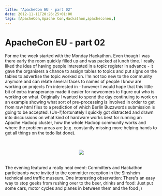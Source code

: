 ```yaml
---
title: "ApacheCon EU - part 02"
date: 2012-11-11T20:26:25+01:00
tags: [ApacheCon,Apache Con,Hackathon,apacheconeu,]
---
```


# ApacheCon EU - part 02


For me the week started with the Monday Hackathon. Even though I was there early the room quickly filled up and was 
packed at lunch time. I really liked the idea of having people interested in a topic register in advance - it gave the 
organisers a chance to assign tables to topics and put signs on the tables to advertise the topic worked on. I'm not 
too new to the community anymore and can relate several faces to names of people I know are working on projects I'm 
interested in - however I would hope that this little bit of extra transperancy made it easier for newcomers to figure 
out who is working on what. Originally I wanted to spend the day continuing to work on an example showing what sort of 
pre-processing is involved in order to get from raw html files to a prediction of which Berlin Buzzwords submission is 
going to be accepted. (Un-?)fortunately I quickly got distracted and drawn into discussions on what kind of hardware 
works best for running an Apache Hadoop cluster, how the whole Hadoop community works and where the problem areas are 
(e.g. constantly missing more helping hands to get all things on the todo list done).<br><br><center><br><img 
src="http://isabel-drost.de/Bilder/wordpress/apache_2013.jpg"/><br></center><br><br>The evening featured a really neat 
event: Committers and Hackathon participants were invited to the committer reception in the Sinsheim technical and 
traffic museum. One interesting observation: There's an easy way to stop geeks from rushing over to the beer, drinks 
and food: Just put some cars, motor cycles and planes in between them and the food ;)
